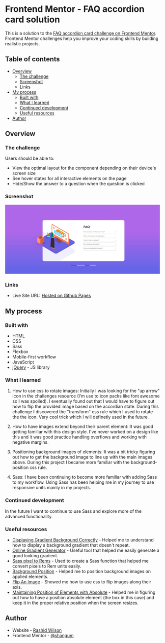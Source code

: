 # Frontend Mentor - FAQ accordion card solution

This is a solution to the [FAQ accordion card challenge on Frontend Mentor](https://www.frontendmentor.io/challenges/faq-accordion-card-XlyjD0Oam). Frontend Mentor challenges help you improve your coding skills by building realistic projects. 

## Table of contents

- [Overview](#overview)
  - [The challenge](#the-challenge)
  - [Screenshot](#screenshot)
  - [Links](#links)
- [My process](#my-process)
  - [Built with](#built-with)
  - [What I learned](#what-i-learned)
  - [Continued development](#continued-development)
  - [Useful resources](#useful-resources)
- [Author](#author)


## Overview

### The challenge

Users should be able to:

- View the optimal layout for the component depending on their device's screen size
- See hover states for all interactive elements on the page
- Hide/Show the answer to a question when the question is clicked

### Screenshot

![Desktop Screenshot](./screenshot.jpg)

### Links

- Live Site URL: [Hosted on Github Pages](https://shangum.github.io/FAQ-Accordion-Card-Challenge-Frontend-Mentor/)

## My process

### Built with

- HTML
- CSS
- Sass
- Flexbox
- Mobile-first workflow
- JavaScript
- [jQuery](https://jquery.com/) - JS library


### What I learned

1) How to use css to rotate images: Initially I was looking for the "up arrow" icon in the challenges resource (I'm use to icon packs like font awesome so I was spoiled). I eventually found out that I would have to figure out how to flip the provided image based on the accordian state. During this challenge I discovered the "transform" css rule which I used to rotate the the icon. Very cool trick which I will definetly used in the future.

2) How to have images extend beyond their parent element: It was good getting familiar with this design style. I've never worked on a design like this and it was good practice handling overflows and working with negative margins.

3) Positioning background images of elements: It was a bit tricky figuring out how to get the background image to line up with the main images above. During this project I became more familiar with the background-position css rule.

4) Sass: I have been continuing to become more familiar with adding Sass to my workflow. Using Sass has been helping me in my journey to use responsive units mainly in my projects.


### Continued development

In the future I want to continue to use Sass and explore more of the advanced functionality.


### Useful resources

- [Displaying Gradient Background Correctly](https://stackoverflow.com/questions/2869212/css3-gradient-background-set-on-body-doesnt-stretch-but-instead-repeats) - Helped me to understand how to display a background gradient that doesn't repeat.
- [Online Gradient Generator](https://cssgradient.io/) - Useful tool that helped me easily generate a good looking gradient.
- [Sass pixel to Rems](https://dev.to/nikolab/convert-px-to-rem-using-sass-3-methods-4ep2) - Used to create a Sass function that helped me convert pixels to Rem units easily.
- [Background Position](https://www.w3schools.com/cssref/pr_background-position.asp) - Helped me to position background images on applied elements.
- [Flip An Image](https://css-tricks.com/snippets/css/flip-an-image/) - Showed me how to use css to flip images along their axis.
- [Maintaining Position of Elements with Absolute](https://stackoverflow.com/questions/59751166/how-to-keep-element-with-position-absolute-on-the-same-position-when-resizing) - Helped me in figuring out how to have a position absolute element (the box in this case) and keep it in the proper relative position when the screen resizes.


## Author

- Website - [Rashid Wilson](#)
- Frontend Mentor - [@shangum](https://www.frontendmentor.io/profile/shangum)
